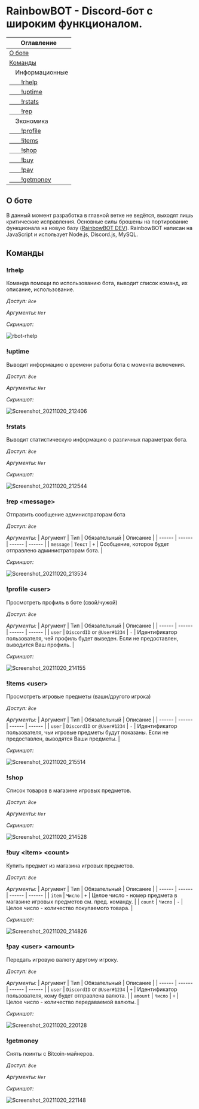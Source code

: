# RainbowBOT - Discord-бот с широким функционалом.

Оглавление |
| - |
| [О боте](#About) |
| [Команды](#Commands) |
|   Информационные |
| [    !rhelp](#Commands-RHelp) |
| [    !uptime](#Commands-Uptime) |
| [    !rstats](#Commands-RStats) |
| [    !rep](#Commands-Rep) |
|   Экономика |
| [    !profile](#Commands-Profile) |
| [    !items](#Commands-Items) |
| [    !shop](#Commands-Shop) |
| [    !buy](#Commands-Buy) |
| [    !pay](#Commands-Pay) |
| [    !getmoney](#Commands-Getmoney) |



## <a name="About"></a> О боте 
В данный момент разработка в главной ветке не ведётся, выходят лишь критические исправления. Основные силы брошены на портирование функционала на новую базу ([RainbowBOT DEV](https://github.com/Hatry1337/That-s-why-I-m-always-busy/RainbowBOT-DEV.md)).
RainbowBOT написан на JavaScript и использует Node.js, Discord.js, MySQL. 

## <a name="Commands"></a> Команды 

### <a name="Commands-RHelp"></a> !rhelp
Команда помощи по использованию бота, выводит список команд, их описание, использование.

*Доступ: `Все`*

*Аргументы: `Нет`*

*Скриншот:*

![rbot-rhelp](https://user-images.githubusercontent.com/53402621/138149398-0a4c4402-4ec2-444d-a5fb-bd9291a2d7f1.png)

### <a name="Commands-Uptime"></a> !uptime
Выводит информацию о времени работы бота с момента включения.

*Доступ: `Все`*

*Аргументы: `Нет`*

*Скриншот:*

![Screenshot_20211020_212406](https://user-images.githubusercontent.com/53402621/138149782-39d23334-d9e7-4311-a616-307b05bb5555.png)


### <a name="Commands-RStats"></a> !rstats
Выводит статистическую информацию о различных параметрах бота.

*Доступ: `Все`*

*Аргументы: `Нет`*

*Скриншот:*

![Screenshot_20211020_212544](https://user-images.githubusercontent.com/53402621/138150021-168637ec-9e33-417e-ae33-7580e6840203.png)


### <a name="Commands-Rep"></a> !rep \<message>
Отправить сообщение администраторам бота

*Доступ: `Все`*

*Аргументы:*
| Аргумент | Тип | Обязательный | Описание |
| ------ | ------ | ------ | ------ |
| `message` | `Текст` | `+` | Сообщение, которое будет отправлено администраторам бота. |

*Скриншот:*

![Screenshot_20211020_213534](https://user-images.githubusercontent.com/53402621/138151588-21e8735c-cfb7-4725-8f91-b2a314ad6972.png)


### <a name="Commands-Profile"></a> !profile \<user>
Просмотреть профиль в боте (свой/чужой)

*Доступ: `Все`*

*Аргументы:*
| Аргумент | Тип | Обязательный | Описание |
| ------ | ------ | ------ | ------ |
| `user` | `DiscordID` or `@User#1234` | `-` | Идентификатор пользователя, чей профиль будет выведен. Если не предоставлен, выводится Ваш профиль. |

*Скриншот:*

![Screenshot_20211020_214155](https://user-images.githubusercontent.com/53402621/138152416-17ebe8dd-5fac-4124-a643-679a18a62c05.png)


### <a name="Commands-Items"></a> !items \<user>
Просмотреть игровые предметы (ваши/другого игрока)

*Доступ: `Все`*

*Аргументы:*
| Аргумент | Тип | Обязательный | Описание |
| ------ | ------ | ------ | ------ |
| `user` | `DiscordID` or `@User#1234` | `-` | Идентификатор пользователя, чьи игровые предметы будут показаны. Если не предоставлен, выводятся Ваши предметы. |

*Скриншот:*

![Screenshot_20211020_215514](https://user-images.githubusercontent.com/53402621/138154351-4f5b05d0-8c44-4965-bc78-cff48bb505e6.png)


### <a name="Commands-Shop"></a> !shop
Список товаров в магазине игровых предметов.

*Доступ: `Все`*

*Аргументы: `Нет`*

*Скриншот:*

![Screenshot_20211020_214528](https://user-images.githubusercontent.com/53402621/138152923-9541d327-39b3-4926-9550-8cb763e13324.png)


### <a name="Commands-Buy"></a> !buy \<item> \<count>
Купить предмет из магазина игровых предметов.

*Доступ: `Все`*

*Аргументы:*
| Аргумент | Тип | Обязательный | Описание |
| ------ | ------ | ------ | ------ |
| `item` | `Число` | `+` | Целое число - номер предмета в магазине игровых предметов см. пред. команду. |
| `count` | `Число` | `-` | Целое число - количество покупаемого товара. |

*Скриншот:*

![Screenshot_20211020_214826](https://user-images.githubusercontent.com/53402621/138153470-33acd31e-e16c-4d99-8534-6dafe394d4e1.png)


### <a name="Commands-Pay"></a> !pay \<user> \<amount>
Передать игровую валюту другому игроку.

*Доступ: `Все`*

*Аргументы:*
| Аргумент | Тип | Обязательный | Описание |
| ------ | ------ | ------ | ------ |
| `user` | `DiscordID` or `@User#1234` | `+` | Идентификатор пользователя, кому будет отправлена валюта. |
| `amount` | `Число` | `+` | Целое число - количество передаваемой валюты. |


*Скриншот:*

![Screenshot_20211020_220128](https://user-images.githubusercontent.com/53402621/138155287-9a248364-d33e-4a54-9df9-ff8b923c7b34.png)


### <a name="Commands-Getmoney"></a> !getmoney
Снять поинты с Bitcoin-майнеров.

*Доступ: `Все`*

*Аргументы: `Нет`*

*Скриншот:*

![Screenshot_20211020_221148](https://user-images.githubusercontent.com/53402621/138156745-a33b89b7-f214-4416-b467-a31609a93ed7.png)

